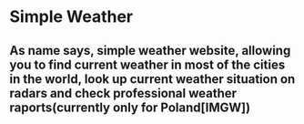 # Simple Weather

## As name says, simple weather website, allowing you to find current weather in most of the cities in the world, look up current weather situation on radars and check professional weather raports(currently only for Poland[IMGW])
